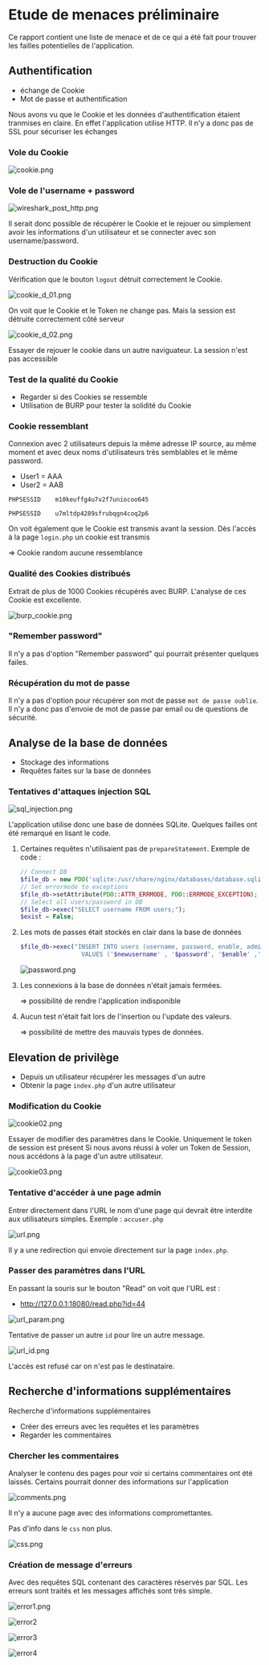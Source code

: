# Etude de menaces préliminaire

Ce rapport contient une liste de menace et de ce qui a été fait pour trouver les failles potentielles de l'application.

## Authentification

* échange de Cookie
* Mot de passe et authentification

Nous avons vu que le Cookie et les données d'authentification étaient tranmises en claire. En effet l'application utilise HTTP. Il n'y a donc pas de SSL pour sécuriser les échanges

### Vole du Cookie

![cookie.png](./images/cookie.png)

### Vole de l'username + password

![wireshark_post_http.png](./images/wireshark_post_http.png)

Il serait donc possible de récupérer le Cookie et le rejouer ou simplement avoir les informations d'un utilisateur et se connecter avec son username/password.

### Destruction du Cookie

Vérification que le bouton ```logout``` détruit correctement le Cookie.

![cookie_d_01.png](./images/cookie_d_01.png)

On voit que le Cookie et le Token ne change pas. Mais la session est détruite correctement côté serveur

![cookie_d_02.png](./images/cookie_d_02.png)

Essayer de rejouer le cookie dans un autre naviguateur. La session n'est pas accessible

### Test de la qualité du Cookie

* Regarder si des Cookies se ressemble
* Utilisation de BURP pour tester la solidité du Cookie

### Cookie ressemblant

Connexion avec 2 utilisateurs depuis la même adresse IP source, au même moment et avec deux noms d'utilisateurs très semblables et le même password.

* User1 = AAA
* User2 = AAB

```PHPSESSID	m10keuffg4u7v2f7uniocoo645```

```PHPSESSID 	u7mltdp4289sfrubqgn4coq2p6```

On voit également que le Cookie est transmis avant la session. Dès l'accès à la page ```login.php``` un cookie est transmis

=> Cookie random aucune ressemblance

### Qualité des Cookies distribués

Extrait de plus de 1000 Cookies récupérés avec BURP.
L'analyse de ces Cookie est excellente.

![burp_cookie.png](./images/burp_cookie.png)

### "Remember password"

Il n'y a pas d'option "Remember password" qui pourrait présenter quelques failes.



### Récupération du mot de passe

Il n'y a pas d'option pour récupérer son mot de passe ```mot de passe oublie```.
Il n'y a donc pas d'envoie de mot de passe par email ou de questions de sécurité.



## Analyse de la base de données

- Stockage des informations
- Requêtes faites sur la base de données

### Tentatives d'attaques injection SQL

![sql_injection.png](./images/sql_injection.png)



L'application utilise donc une base de données SQLite.
Quelques failles ont été remarqué en lisant le code.

1. Certaines requêtes n'utilisaient pas de ```prepareStatement```. Exemple de code :

   ```php
   // Connect DB
   $file_db = new PDO('sqlite:/usr/share/nginx/databases/database.sqlite');
   // Set errormode to exceptions
   $file_db->setAttribute(PDO::ATTR_ERRMODE, PDO::ERRMODE_EXCEPTION);
   // Select all users/password in DB
   $file_db->exec("SELECT username FROM users;");
   $exist = False;
   ```

2. Les mots de passes était stockés en clair dans la base de données

   ```php
   $file_db->exec("INSERT INTO users (username, password, enable, admin) 
   					VALUES ('$newusername' , '$password', '$enable' ,'$admin');");
   ```

   ![password.png](./images/password.png)

3. Les connexions à la base de données n'était jamais fermées.

   => possibilité de rendre l'application indisponible

4. Aucun test n'était fait lors de l'insertion ou l'update des valeurs.

   => possibilité de mettre des mauvais types de données.



## Elevation de privilège

* Depuis un utilisateur récupérer les messages d'un autre
* Obtenir la page ```index.php``` d'un autre utilisateur



### Modification du Cookie

![cookie02.png](./images/cookie02.png)

Essayer de modifier des paramètres dans le Cookie. Uniquement le token de session est présent
Si nous avons réussi à voler un Token de Session, nous accédons à la page d'un autre utilisateur.

![cookie03.png](./images/cookie03.png)



### Tentative d'accéder à une page admin

Entrer directement dans l'URL le nom d'une page qui devrait être interdite aux utilisateurs simples.
Exemple : ```accuser.php```

![url.png](./images/url.png)

Il y a une redirection qui envoie directement sur la page ```index.php```.



### Passer des paramètres dans l'URL

En passant la souris sur le bouton "Read" on voit que l'URL est :

* http://127.0.0.1:18080/read.php?id=44

![url_param.png](./images/url_param.png)

Tentative de passer un autre ```id``` pour lire un autre message.

![url_id.png](./images/url_id.png)

L'accès est refusé car on n'est pas le destinataire.



## Recherche d'informations supplémentaires

Recherche d'informations supplémentaires

* Créer des erreurs avec les requêtes et les paramètres
* Regarder les commentaires



### Chercher les commentaires

Analyser le contenu des pages pour voir si certains commentaires ont été laissés. Certains pourrait donner des informations sur l'application

![comments.png](./images/comments.png)

Il n'y a aucune page avec des informations compromettantes.

Pas d'info dans le ```css``` non plus.

![css.png](./images/css.png)



### Création de message d'erreurs

Avec des requêtes SQL contenant des caractères réservés par SQL.
Les erreurs sont traités et les messages affichés sont très simple.

![error1.png](./images/error1.png)

![error2](./images/error2.png)

![error3](./images/error3.png)

![error4](./images/error4.png)




